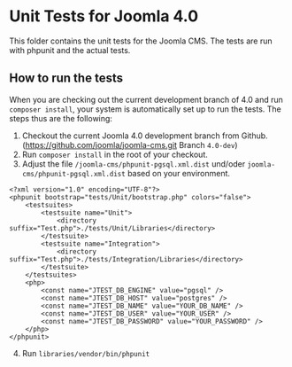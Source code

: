 # Unit Tests for Joomla 4.0

This folder contains the unit tests for the Joomla CMS. The tests are run with phpunit and the actual tests.

## How to run the tests

When you are checking out the current development branch of 4.0 and run `composer install`, your system is automatically set up to run the tests. The steps thus are the following:

1. Checkout the current Joomla 4.0 development branch from Github. (https://github.com/joomla/joomla-cms.git Branch `4.0-dev`)
2. Run `composer install` in the root of your checkout.
3. Adjust the file `/joomla-cms/phpunit-pgsql.xml.dist` und/oder `joomla-cms/phpunit-pgsql.xml.dist` based on your environment.

```
<?xml version="1.0" encoding="UTF-8"?>
<phpunit bootstrap="tests/Unit/bootstrap.php" colors="false">
	<testsuites>
		<testsuite name="Unit">
			<directory suffix="Test.php">./tests/Unit/Libraries</directory>
		</testsuite>
		<testsuite name="Integration">
			<directory suffix="Test.php">./tests/Integration/Libraries</directory>
		</testsuite>
	</testsuites>
	<php>
		<const name="JTEST_DB_ENGINE" value="pgsql" />
		<const name="JTEST_DB_HOST" value="postgres" />
		<const name="JTEST_DB_NAME" value="YOUR_DB_NAME" />
		<const name="JTEST_DB_USER" value="YOUR_USER" />
		<const name="JTEST_DB_PASSWORD" value="YOUR_PASSWORD" />
	</php>
</phpunit>
```
4. Run `libraries/vendor/bin/phpunit`
